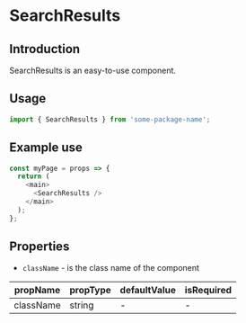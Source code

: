 # SearchResults

<!-- STORY -->

## Introduction

SearchResults is an easy-to-use component.

## Usage

```javascript
import { SearchResults } from 'some-package-name';
```

## Example use

```javascript
const myPage = props => {
  return (
    <main>
      <SearchResults />
    </main>
  );
};
```

## Properties

- `className` - is the class name of the component

| propName  | propType | defaultValue | isRequired |
| --------- | -------- | ------------ | ---------- |
| className | string   | -            | -          |
